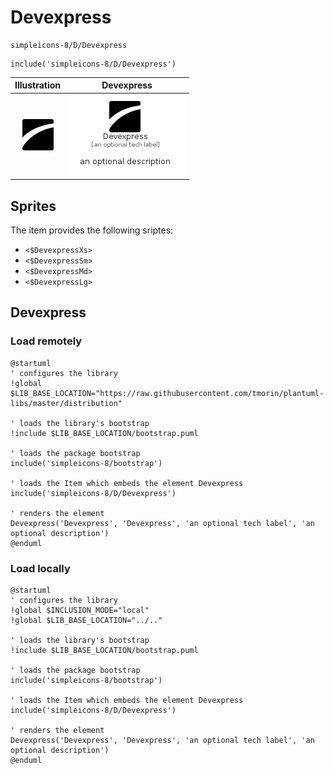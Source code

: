 # Devexpress


```text
simpleicons-8/D/Devexpress
```

```text
include('simpleicons-8/D/Devexpress')
```



| Illustration | Devexpress |
| :---: | :---: |
| ![illustration for Illustration](../../simpleicons-8/D/Devexpress.png) | ![illustration for Devexpress](../../simpleicons-8/D/Devexpress.Local.png) |



## Sprites
The item provides the following sriptes:

- `<$DevexpressXs>`
- `<$DevexpressSm>`
- `<$DevexpressMd>`
- `<$DevexpressLg>`





## Devexpress

### Load remotely
```plantuml
@startuml
' configures the library
!global $LIB_BASE_LOCATION="https://raw.githubusercontent.com/tmorin/plantuml-libs/master/distribution"

' loads the library's bootstrap
!include $LIB_BASE_LOCATION/bootstrap.puml

' loads the package bootstrap
include('simpleicons-8/bootstrap')

' loads the Item which embeds the element Devexpress
include('simpleicons-8/D/Devexpress')

' renders the element
Devexpress('Devexpress', 'Devexpress', 'an optional tech label', 'an optional description')
@enduml
```

### Load locally
```plantuml
@startuml
' configures the library
!global $INCLUSION_MODE="local"
!global $LIB_BASE_LOCATION="../.."

' loads the library's bootstrap
!include $LIB_BASE_LOCATION/bootstrap.puml

' loads the package bootstrap
include('simpleicons-8/bootstrap')

' loads the Item which embeds the element Devexpress
include('simpleicons-8/D/Devexpress')

' renders the element
Devexpress('Devexpress', 'Devexpress', 'an optional tech label', 'an optional description')
@enduml
```

